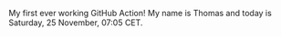 My first ever working GitHub Action!
My name is Thomas and today is Saturday, 25 November, 07:05 CET. 
